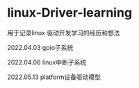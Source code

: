 # linux-Driver-learning
用于记录linux 驱动开发学习的经历和想法

2022.04.03 gpio子系统


2022.04.06 linux中断子系统


2022.05.13 platform设备驱动模型
